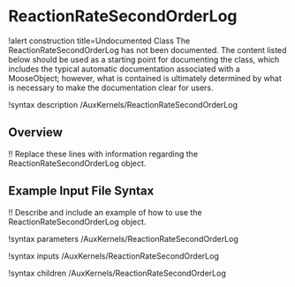 # ReactionRateSecondOrderLog

!alert construction title=Undocumented Class
The ReactionRateSecondOrderLog has not been documented. The content listed below should be used as a starting point for
documenting the class, which includes the typical automatic documentation associated with a
MooseObject; however, what is contained is ultimately determined by what is necessary to make the
documentation clear for users.

!syntax description /AuxKernels/ReactionRateSecondOrderLog

## Overview

!! Replace these lines with information regarding the ReactionRateSecondOrderLog object.

## Example Input File Syntax

!! Describe and include an example of how to use the ReactionRateSecondOrderLog object.

!syntax parameters /AuxKernels/ReactionRateSecondOrderLog

!syntax inputs /AuxKernels/ReactionRateSecondOrderLog

!syntax children /AuxKernels/ReactionRateSecondOrderLog
